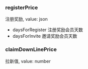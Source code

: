 ### registerPrice
注册奖励, value: json
* daysForRegister 注册奖励会员天数
* daysForInvite 邀请奖励会员天数

### claimDownLinePrice
拉新值, value: number
